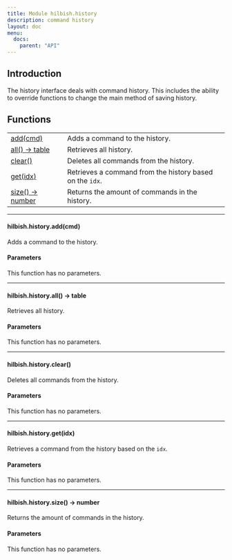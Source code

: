 ```yaml
---
title: Module hilbish.history
description: command history
layout: doc
menu:
  docs:
    parent: "API"
---
```


## Introduction
The history interface deals with command history.
This includes the ability to override functions to change the main
method of saving history.

## Functions
|||
|----|----|
|<a href="#history.add">add(cmd)</a>|Adds a command to the history.|
|<a href="#history.all">all() -> table</a>|Retrieves all history.|
|<a href="#history.clear">clear()</a>|Deletes all commands from the history.|
|<a href="#history.get">get(idx)</a>|Retrieves a command from the history based on the `idx`.|
|<a href="#history.size">size() -> number</a>|Returns the amount of commands in the history.|

<hr><div id='history.add'>
<h4 class='heading'>
hilbish.history.add(cmd)
<a href="#history.add" class='heading-link'>
	<i class="fas fa-paperclip"></i>
</a>
</h4>

Adds a command to the history.
#### Parameters
This function has no parameters.  
</div><hr><div id='history.all'>
<h4 class='heading'>
hilbish.history.all() -> table
<a href="#history.all" class='heading-link'>
	<i class="fas fa-paperclip"></i>
</a>
</h4>

Retrieves all history.
#### Parameters
This function has no parameters.  
</div><hr><div id='history.clear'>
<h4 class='heading'>
hilbish.history.clear()
<a href="#history.clear" class='heading-link'>
	<i class="fas fa-paperclip"></i>
</a>
</h4>

Deletes all commands from the history.
#### Parameters
This function has no parameters.  
</div><hr><div id='history.get'>
<h4 class='heading'>
hilbish.history.get(idx)
<a href="#history.get" class='heading-link'>
	<i class="fas fa-paperclip"></i>
</a>
</h4>

Retrieves a command from the history based on the `idx`.
#### Parameters
This function has no parameters.  
</div><hr><div id='history.size'>
<h4 class='heading'>
hilbish.history.size() -> number
<a href="#history.size" class='heading-link'>
	<i class="fas fa-paperclip"></i>
</a>
</h4>

Returns the amount of commands in the history.
#### Parameters
This function has no parameters.  
</div>